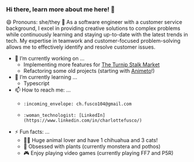 ### Hi there, learn more about me here! 👋

😄 Pronouns: she/they
:speech_balloon: As a software engineer with a customer service background, I excel in providing creative solutions to complex problems while continuously learning and staying up-to-date with the latest trends in tech. My expertise in teamwork and customer-focused problem-solving allows me to effectively identify and resolve customer issues.

- 🔭 I’m currently working on ...
  - Implementing more features for [The Turnip Stalk Market](https://github.com/nezcodin/The-Turnip-Stalk-Market)
  - Refactoring some old projects (starting with [Animeto](https://github.com/nezcodin/Animeto)!)
- 🌱 I’m currently learning ...
  - Typescript
- 📫 How to reach me: ...
  - 	:incoming_envelope: ch.fusco104@gmail.com
  - 	:woman_technologist: [LinkedIn](https://www.linkedin.com/in/charlottefusco/)
- ⚡ Fun facts: ...
  - :dog::cat: Huge animal lover and have 1 chihuahua and 3 cats!
  - :herb: Obsessed with plants (currently monstera and pothos)
  - :video_game: Enjoy playing video games (currently playing FF7 and P5R)
